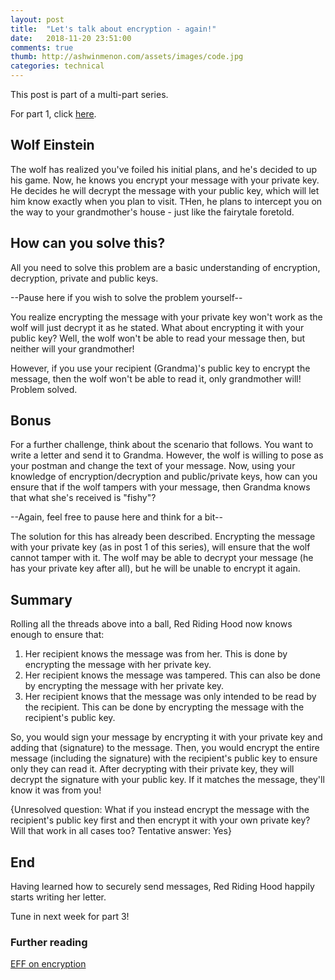 ```yaml
---
layout: post
title:  "Let's talk about encryption - again!"
date:   2018-11-20 23:51:00
comments: true
thumb: http://ashwinmenon.com/assets/images/code.jpg
categories: technical
---
```


This post is part of a multi-part series.

For part 1, click [here](../05/lets-talk-about-encryption.html).

## Wolf Einstein
The wolf has realized you've foiled his initial plans, and he's decided to up his game. Now, he knows you encrypt your message with your private key. He decides he will decrypt the message with your public key, which will let him know exactly when you plan to visit. THen, he plans to intercept you on the way to your grandmother's house - just like the fairytale foretold.

## How can you solve this?
All you need to solve this problem are a basic understanding of encryption, decryption, private and public keys.  

--Pause here if you wish to solve the problem yourself--  

You realize encrypting the message with your private key won't work as the wolf will just decrypt it as he stated. What about encrypting it with your public key? Well, the wolf won't be able to read your message then, but neither will your grandmother!

However, if you use your recipient (Grandma)'s public key to encrypt the message, then the wolf won't be able to read it, only grandmother will! Problem solved.

## Bonus
For a further challenge, think about the scenario that follows. You want to write a letter and send it to Grandma. However, the wolf is willing to pose as your postman and change the text of your message. Now, using your knowledge of encryption/decryption and public/private keys, how can you ensure that if the wolf tampers with your message, then Grandma knows that what she's received is "fishy"?  

--Again, feel free to pause here and think for a bit--

The solution for this has already been described. Encrypting the message with your private key (as in post 1 of this series), will ensure that the wolf cannot tamper with it. The wolf may be able to decrypt your message (he has your private key after all), but he will be unable to encrypt it again.

## Summary
Rolling all the threads above into a ball, Red Riding Hood now knows enough to ensure that:
1. Her recipient knows the message was from her. This is done by encrypting the message with her private key.
2. Her recipient knows the message was tampered. This can also be done by encrypting the message with her private key.
3. Her recipient knows that the message was only intended to be read by the recipient. This can be done by encrypting the message with the recipient's public key.

So, you would sign your message by encrypting it with your private key and adding that (signature) to the message. Then, you would encrypt the entire message (including the signature) with the recipient's public key to ensure only they can read it. After decrypting with their private key, they will decrypt the signature with your public key. If it matches the message, they'll know it was from you!

{Unresolved question: What if you instead encrypt the message with the recipient's public key first and then encrypt it with your own private key? Will that work in all cases too? Tentative answer: Yes}

## End
Having learned how to securely send messages, Red Riding Hood happily starts writing her letter.

Tune in next week for part 3!

### Further reading
[EFF on encryption](https://ssd.eff.org/en/module/deep-dive-end-end-encryption-how-do-public-key-encryption-systems-work)  

